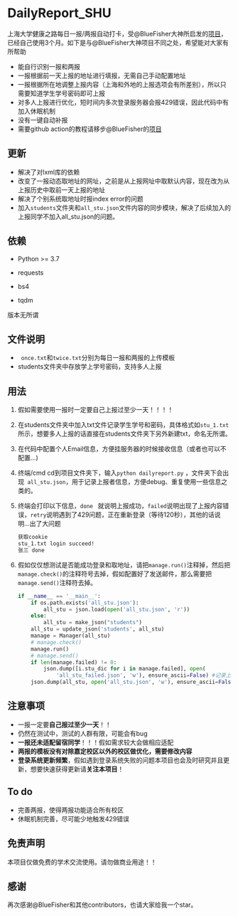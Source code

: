 # DailyReport_SHU

上海大学健康之路每日一报/两报自动打卡，受@BlueFisher大神所启发的[项目](https://github.com/BlueFisher/SHU-selfreport)，已经自己使用3个月。如下是与@BlueFisher大神项目不同之处，希望能对大家有所帮助

* 能自行识别一报和两报
* 一报根据前一天上报的地址进行填报，无需自己手动配置地址 
* 一报根据所在地调整上报内容（上海和外地的上报选项会有所差别），所以只需要知道学生学号密码即可上报
* 对多人上报进行优化，短时间内多次登录服务器会报429错误，因此代码中有加入休眠机制
* 没有一键自动补报
* 需要github action的教程请移步@BlueFisher的[项目](https://github.com/BlueFisher/SHU-selfreport)



## 更新

* 解决了对lxml库的依赖
* 改变了一报动态取地址的网址，之前是从上报网址中取默认内容，现在改为从上报历史中取前一天上报的地址
* 解决了个别系统取地址时报index error的问题
* 加入`students`文件夹和`all_stu.json`文件内容的同步模块，解决了后续加入的上报同学不加入all_stu.json的问题。



## 依赖

* Python >= 3.7

* requests
* bs4
* tqdm

版本无所谓



## 文件说明

- ` once.txt`和`twice.txt`分别为每日一报和两报的上传模板
- students文件夹中存放学上学号密码，支持多人上报



## 用法

1. 假如需要使用一报时一定要自己上报过至少一天！！！！

2. 在students文件夹中加入txt文件记录学生学号和密码，具体格式如`stu_1.txt`所示，想要多人上报的话直接在students文件夹下另外新建txt，命名无所谓。

3. 在代码中配置个人Email信息，方便挂服务器的时候接收信息（或者也可以不配置...)

4. 终端/cmd cd到项目文件夹下，输入` python dailyreport.py `  ，文件夹下会出现` all_stu.json`，用于记录上报者信息，方便debug、重复使用一些信息之类的。

5. 终端会打印以下信息，`done ` 就说明上报成功，`failed`说明出现了上报内容错误，`retry`说明遇到了429问题，正在重新登录（等待120秒），其他的话说明...出了大问题

    ``` bash
    获取cookie
    stu_1.txt login succeed!
    张三 done
    ```
    
6. 假如仅仅想测试是否能成功登录和取地址，请把`manage.run()`注释掉，然后把`manage.check()`的注释符号去掉，假如配置好了发送邮件，那么需要把`manage.send()`注释符去掉。

    ```python
    if __name__ == '__main__':
        if os.path.exists('all_stu.json'):
            all_stu = json.load(open('all_stu.json', 'r'))
        else:
            all_stu = make_json("students")
        all_stu = update_json('students', all_stu)
        manage = Manager(all_stu)
        # manage.check()
        manage.run()
        # manage.send()
        if len(manage.failed) != 0:
            json.dump([i.stu_dic for i in manage.failed], open(
                'all_stu_failed.json', 'w'), ensure_ascii=False) #记录上报没成功的人
        json.dump(all_stu, open('all_stu.json', 'w'), ensure_ascii=False)
    
    ```



## 注意事项

* 一报一定要**自己报过至少一天**！！ 
* 仍然在测试中，测试的人群有限，可能会有bug
* **一报还未适配留宿同学**！！！假如需求较大会做相应适配
* **两报的模板没有对除嘉定校区以外的校区做优化，需要修改内容**
* **登录系统更新频繁**，假如遇到登录系统失败的问题本项目也会及时研究并且更新，想要快速获得更新请**关注本项目**！



## To do

* 完善两报，使得两报功能适合所有校区
* 休眠机制完善，尽可能少地触发429错误



## 免责声明

本项目仅做免费的学术交流使用。请勿做商业用途！！



## 感谢

再次感谢@BlueFisher和其他contributors，也请大家给我一个star。

